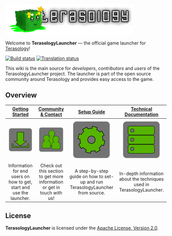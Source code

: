 ![Terasology Logo](/src/main/resources/org/terasology/launcher/images/logo.png)

Welcome to **TerasologyLauncher** &mdash; the official game launcher for [Terasology](https://github.com/MovingBlocks/Terasology/)!

[![Build status](http://jenkins.terasology.org/view/Launcher/job/TerasologyLauncherStable/badge/icon)](http://jenkins.terasology.org/view/Launcher/job/TerasologyLauncherStable/)
[![Translation status](http://translate.terasology.org/widgets/terasologylauncher-shields-badge.svg)](http://translate.terasology.org/engage/terasologylauncher/?utm_source=widget)

This wiki is the main source for *developers*, *contributors* and *users* of the TerasologyLauncher project. 
The launcher is part of the open source community around Terasology and provides easy access to the game. 


## Overview

|[Getting Started](Getting-Started.md)|[Community &amp; Contact](Community.md)|[Setup Guide](Setup-Guide.md)|[Technical Documentation](Documentation.md)|
|:-----------------------------------:|:-------------------------------------:|:---------------------------:|:-----------------------------------------:|
|![Getting Started](images/download.png)|![Community](images/community.png)|![Setup Guide](images/setup.png)|![Technical Documentation](images/documentation.png)|
|Information for end users on how to get, start and use the launcher.|Check out this section to get more information or get in touch with us!|A step-by-step guide on how to set-up and run TerasologyLauncher from source.|In-depth information about the techniques used in TerasologyLauncher.|

## License
__TerasologyLauncher__ is licensed under the [Apache License, Version 2.0](http://www.apache.org/licenses/LICENSE-2.0.html).
